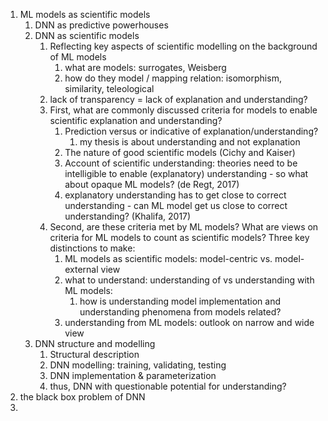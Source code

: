 1. ML models as scientific models
	1. DNN as predictive powerhouses
	2. DNN as scientific models
		1. Reflecting key aspects of scientific modelling on the background of ML models
			1. what are models: surrogates, Weisberg
			2. how do they model / mapping relation: isomorphism, similarity, teleological
		2. lack of transparency = lack of explanation and understanding?
		3. First, what are commonly discussed criteria for models to enable scientific explanation and understanding?
			1. Prediction versus or indicative of explanation/understanding?
				1. my thesis is about understanding and not explanation
			2. The nature of good scientific models (Cichy and Kaiser)
			3. Account of scientific understanding: theories need to be intelligible to enable (explanatory) understanding - so what about opaque ML models? (de Regt, 2017)
			4. explanatory understanding has to get close to correct understanding - can ML model get us close to correct understanding? (Khalifa, 2017)
		4. Second, are these criteria met by ML models? What are views on criteria for ML models to count as scientific models? Three key distinctions to make:
			1. ML models as scientific models: model-centric vs. model-external view
			2. what to understand: understanding of vs understanding with ML models:
				1. how is understanding model implementation and understanding phenomena from models related?
			3. understanding from ML models: outlook on narrow and wide view
	4. DNN structure and modelling
		1. Structural description
		2. DNN modelling: training, validating, testing
		3. DNN implementation & parameterization
		4. thus, DNN with questionable potential for understanding?
2. the black box problem of DNN
3. 

